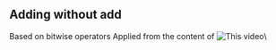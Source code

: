 ## Adding without add
Based on bitwise operators
Applied from the content of ![This video](https://www.youtube.com/watch?v=wvJc9CZcvBc)\

